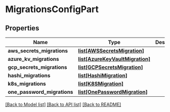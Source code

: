 # MigrationsConfigPart

## Properties
Name | Type | Description | Notes
------------ | ------------- | ------------- | -------------
**aws_secrets_migrations** | [**list[AWSSecretsMigration]**](AWSSecretsMigration.md) |  | [optional] 
**azure_kv_migrations** | [**list[AzureKeyVaultMigration]**](AzureKeyVaultMigration.md) |  | [optional] 
**gcp_secrets_migrations** | [**list[GCPSecretsMigration]**](GCPSecretsMigration.md) |  | [optional] 
**hashi_migrations** | [**list[HashiMigration]**](HashiMigration.md) |  | [optional] 
**k8s_migrations** | [**list[K8SMigration]**](K8SMigration.md) |  | [optional] 
**one_password_migrations** | [**list[OnePasswordMigration]**](OnePasswordMigration.md) |  | [optional] 

[[Back to Model list]](../README.md#documentation-for-models) [[Back to API list]](../README.md#documentation-for-api-endpoints) [[Back to README]](../README.md)


